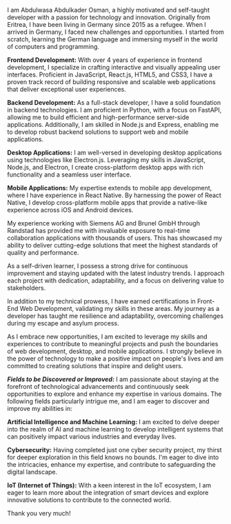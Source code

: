 I am Abdulwasa Abdulkader Osman, a highly motivated and self-taught developer with a passion for technology and innovation. Originally from Eritrea, I have been living in Germany since 2015 as a refugee. When I arrived in Germany, I faced new challenges and opportunities. I started from scratch, learning the German language and immersing myself in the world of computers and programming.

**Frontend Development:** 
With over 4 years of experience in frontend development, I specialize in crafting interactive and visually appealing user interfaces. Proficient in JavaScript, React.js, HTML5, and CSS3, I have a proven track record of building responsive and scalable web applications that deliver exceptional user experiences.

**Backend Development:** 
As a full-stack developer, I have a solid foundation in backend technologies. I am proficient in Python, with a focus on FastAPI, allowing me to build efficient and high-performance server-side applications. Additionally, I am skilled in Node.js and Express, enabling me to develop robust backend solutions to support web and mobile applications.

**Desktop Applications:** 
I am well-versed in developing desktop applications using technologies like Electron.js. Leveraging my skills in JavaScript, Node.js, and Electron, I create cross-platform desktop apps with rich functionality and a seamless user interface.

**Mobile Applications:** 
My expertise extends to mobile app development, where I have experience in React Native. By harnessing the power of React Native, I develop cross-platform mobile apps that provide a native-like experience across iOS and Android devices.

My experience working with Siemens AG and Brunel GmbH through Randstad has provided me with invaluable exposure to real-time collaboration applications with thousands of users. This has showcased my ability to deliver cutting-edge solutions that meet the highest standards of quality and performance.

As a self-driven learner, I possess a strong drive for continuous improvement and staying updated with the latest industry trends. I approach each project with dedication, adaptability, and a focus on delivering value to stakeholders.

In addition to my technical prowess, I have earned certifications in Front-End Web Development, validating my skills in these areas. My journey as a developer has taught me resilience and adaptability, overcoming challenges during my escape and asylum process.

As I embrace new opportunities, I am excited to leverage my skills and experiences to contribute to meaningful projects and push the boundaries of web development, desktop, and mobile applications. I strongly believe in the power of technology to make a positive impact on people's lives and am committed to creating solutions that inspire and delight users.

***Fields to be Discovered or Improved:***
I am passionate about staying at the forefront of technological advancements and continuously seek opportunities to explore and enhance my expertise in various domains. The following fields particularly intrigue me, and I am eager to discover and improve my abilities in:

**Artificial Intelligence and Machine Learning:** 
I am excited to delve deeper into the realm of AI and machine learning to develop intelligent systems that can positively impact various industries and everyday lives.

**Cybersecurity:** 
Having completed just one cyber security project, my thirst for deeper exploration in this field knows no bounds. I'm eager to dive into the intricacies, enhance my expertise, and contribute to safeguarding the digital landscape.

**IoT (Internet of Things):** 
With a keen interest in the IoT ecosystem, I am eager to learn more about the integration of smart devices and explore innovative solutions to contribute to the connected world.

Thank you very much!

